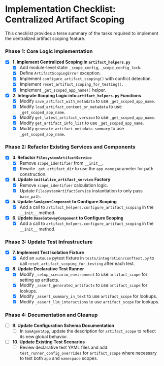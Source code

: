 # Implementation Checklist: Centralized Artifact Scoping

This checklist provides a terse summary of the tasks required to implement the centralized artifact scoping feature.

### Phase 1: Core Logic Implementation

-   [X] **1. Implement Centralized Scoping in `artifact_helpers.py`**
    -   [X] Add module-level state: `_scope_config`, `_scope_config_lock`.
    -   [X] Define `ArtifactScopingError` exception.
    -   [X] Implement `configure_artifact_scoping()` with conflict detection.
    -   [X] Implement `reset_artifact_scoping_for_testing()`.
    -   [X] Implement `_get_scoped_app_name()` helper.

-   [X] **2. Integrate Scoping Logic into `artifact_helpers.py` Functions**
    -   [X] Modify `save_artifact_with_metadata` to use `_get_scoped_app_name`.
    -   [X] Modify `load_artifact_content_or_metadata` to use `_get_scoped_app_name`.
    -   [X] Modify `get_latest_artifact_version` to use `_get_scoped_app_name`.
    -   [X] Modify `get_artifact_info_list` to use `_get_scoped_app_name`.
    -   [X] Modify `generate_artifact_metadata_summary` to use `_get_scoped_app_name`.

### Phase 2: Refactor Existing Services and Components

-   [X] **3. Refactor `FilesystemArtifactService`**
    -   [X] Remove `scope_identifier` from `__init__`.
    -   [X] Rewrite `_get_artifact_dir` to use the `app_name` parameter for path construction.

-   [X] **4. Update `initialize_artifact_service` Factory**
    -   [X] Remove `scope_identifier` calculation logic.
    -   [X] Update `FilesystemArtifactService` instantiation to only pass `base_path`.

-   [X] **5. Update `SamAgentComponent` to Configure Scoping**
    -   [X] Add a call to `artifact_helpers.configure_artifact_scoping` in the `__init__` method.

-   [X] **6. Update `BaseGatewayComponent` to Configure Scoping**
    -   [X] Add a call to `artifact_helpers.configure_artifact_scoping` in the `__init__` method.

### Phase 3: Update Test Infrastructure

-   [X] **7. Implement Test Isolation Fixture**
    -   [X] Add an `autouse` pytest fixture in `tests/integration/conftest.py` to call `reset_artifact_scoping_for_testing` after each test.

-   [X] **8. Update Declarative Test Runner**
    -   [X] Modify `_setup_scenario_environment` to use `artifact_scope` for setting up artifacts.
    -   [X] Modify `_assert_generated_artifacts` to use `artifact_scope` for lookups.
    -   [X] Modify `_assert_summary_in_text` to use `artifact_scope` for lookups.
    -   [X] Modify `_assert_llm_interactions` to use `artifact_scope` for lookups.

### Phase 4: Documentation and Cleanup

-   [ ] **9. Update Configuration Schema Documentation**
    -   [ ] In `SamAgentApp`, update the description for `artifact_scope` to reflect its new global behavior.

-   [ ] **10. Update Existing Test Scenarios**
    -   [ ] Review declarative test YAML files and add `test_runner_config_overrides` for `artifact_scope` where necessary to test both `app` and `namespace` scopes.
